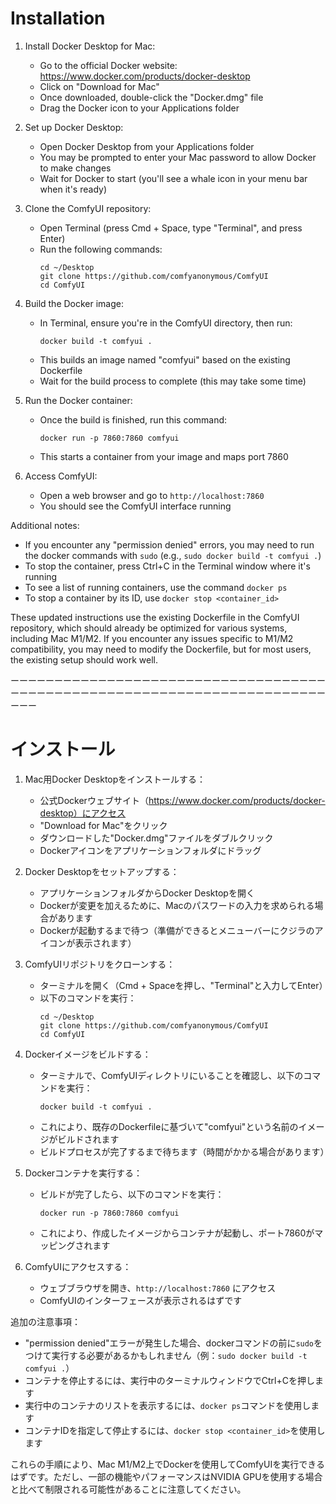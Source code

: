 # Installation

1. Install Docker Desktop for Mac:
   - Go to the official Docker website: https://www.docker.com/products/docker-desktop
   - Click on "Download for Mac"
   - Once downloaded, double-click the "Docker.dmg" file
   - Drag the Docker icon to your Applications folder

2. Set up Docker Desktop:
   - Open Docker Desktop from your Applications folder
   - You may be prompted to enter your Mac password to allow Docker to make changes
   - Wait for Docker to start (you'll see a whale icon in your menu bar when it's ready)

3. Clone the ComfyUI repository:
   - Open Terminal (press Cmd + Space, type "Terminal", and press Enter)
   - Run the following commands:
     ```
     cd ~/Desktop
     git clone https://github.com/comfyanonymous/ComfyUI
     cd ComfyUI
     ```

4. Build the Docker image:
   - In Terminal, ensure you're in the ComfyUI directory, then run:
     ```
     docker build -t comfyui .
     ```
   - This builds an image named "comfyui" based on the existing Dockerfile
   - Wait for the build process to complete (this may take some time)

5. Run the Docker container:
   - Once the build is finished, run this command:
     ```
     docker run -p 7860:7860 comfyui
     ```
   - This starts a container from your image and maps port 7860

6. Access ComfyUI:
   - Open a web browser and go to `http://localhost:7860`
   - You should see the ComfyUI interface running

Additional notes:
- If you encounter any "permission denied" errors, you may need to run the docker commands with `sudo` (e.g., `sudo docker build -t comfyui .`)
- To stop the container, press Ctrl+C in the Terminal window where it's running
- To see a list of running containers, use the command `docker ps`
- To stop a container by its ID, use `docker stop <container_id>`

These updated instructions use the existing Dockerfile in the ComfyUI repository, which should already be optimized for various systems, including Mac M1/M2. If you encounter any issues specific to M1/M2 compatibility, you may need to modify the Dockerfile, but for most users, the existing setup should work well.

ーーーーーーーーーーーーーーーーーーーーーーーーーーーーーーーーーーーーーーーーーーーーーーーーーーーーーーーーーーーーーーーーーーーーーーーーーーー


# インストール

1. Mac用Docker Desktopをインストールする：
   - 公式Dockerウェブサイト（https://www.docker.com/products/docker-desktop）にアクセス
   - "Download for Mac"をクリック
   - ダウンロードした"Docker.dmg"ファイルをダブルクリック
   - Dockerアイコンをアプリケーションフォルダにドラッグ

2. Docker Desktopをセットアップする：
   - アプリケーションフォルダからDocker Desktopを開く
   - Dockerが変更を加えるために、Macのパスワードの入力を求められる場合があります
   - Dockerが起動するまで待つ（準備ができるとメニューバーにクジラのアイコンが表示されます）

3. ComfyUIリポジトリをクローンする：
   - ターミナルを開く（Cmd + Spaceを押し、"Terminal"と入力してEnter）
   - 以下のコマンドを実行：
     ```
     cd ~/Desktop
     git clone https://github.com/comfyanonymous/ComfyUI
     cd ComfyUI
     ```

4. Dockerイメージをビルドする：
   - ターミナルで、ComfyUIディレクトリにいることを確認し、以下のコマンドを実行：
     ```
     docker build -t comfyui .
     ```
   - これにより、既存のDockerfileに基づいて"comfyui"という名前のイメージがビルドされます
   - ビルドプロセスが完了するまで待ちます（時間がかかる場合があります）

5. Dockerコンテナを実行する：
   - ビルドが完了したら、以下のコマンドを実行：
     ```
     docker run -p 7860:7860 comfyui
     ```
   - これにより、作成したイメージからコンテナが起動し、ポート7860がマッピングされます

6. ComfyUIにアクセスする：
   - ウェブブラウザを開き、`http://localhost:7860` にアクセス
   - ComfyUIのインターフェースが表示されるはずです

追加の注意事項：
- "permission denied"エラーが発生した場合、dockerコマンドの前に`sudo`をつけて実行する必要があるかもしれません（例：`sudo docker build -t comfyui .`）
- コンテナを停止するには、実行中のターミナルウィンドウでCtrl+Cを押します
- 実行中のコンテナのリストを表示するには、`docker ps`コマンドを使用します
- コンテナIDを指定して停止するには、`docker stop <container_id>`を使用します

これらの手順により、Mac M1/M2上でDockerを使用してComfyUIを実行できるはずです。ただし、一部の機能やパフォーマンスはNVIDIA GPUを使用する場合と比べて制限される可能性があることに注意してください。
